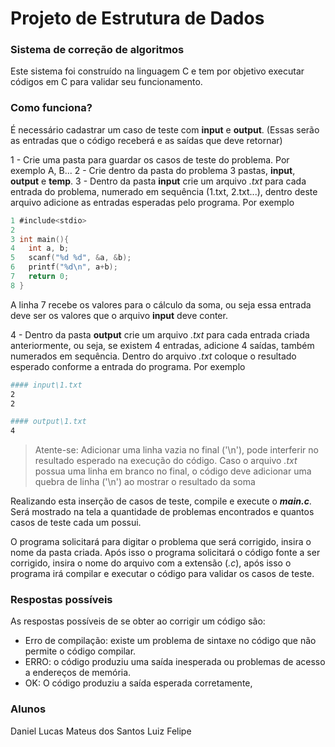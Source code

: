 # Projeto de Estrutura de Dados

### Sistema de correção de algoritmos

Este sistema foi construído na linguagem C e tem por objetivo executar códigos em C para validar seu funcionamento.

### Como funciona?

É necessário cadastrar um caso de teste com **input** e **output**. (Essas serão as entradas que o código receberá e as saídas que deve retornar)

1 - Crie uma pasta para guardar os casos de teste do problema. Por exemplo A, B...
2 - Crie dentro da pasta do problema 3 pastas, **input**, **output** e **temp**.
3 - Dentro da pasta **input** crie um arquivo _.txt_ para cada entrada do problema, numerado em sequência (1.txt, 2.txt...), dentro deste arquivo adicione as entradas esperadas pelo programa. Por exemplo
```c
1 #include<stdio>
2
3 int main(){
4	int a, b;
5	scanf("%d %d", &a, &b);
6	printf("%d\n", a+b);
7	return 0;
8 }
```
A linha 7 recebe os valores para o cálculo da soma, ou seja essa entrada deve ser os valores que o arquivo **input** deve conter.

4 - Dentro da pasta **output** crie um arquivo _.txt_ para cada entrada criada anteriormente, ou seja, se existem 4 entradas, adicione 4 saídas, também numerados em sequência. Dentro do arquivo _.txt_ coloque o resultado esperado conforme a entrada do programa. Por exemplo

```bash
#### input\1.txt
2
2
```

```bash
#### output\1.txt
4
```
> Atente-se: Adicionar uma linha vazia no final ('\n'), pode interferir no resultado esperado na execução do código. Caso o arquivo _.txt_ possua uma linha em branco no final, o código deve adicionar uma quebra de linha ('\n') ao mostrar o resultado da soma

Realizando esta inserção de casos de teste, compile e execute o _**main.c**_. Será mostrado na tela a quantidade de problemas encontrados e quantos casos de teste cada um possui.

O programa solicitará para digitar o problema que será corrigido, insira o nome da pasta criada. Após isso o programa solicitará o código fonte a ser corrigido, insira o nome do arquivo com a extensão (_.c_), após isso o programa irá compilar e executar o código para validar os casos de teste.

### Respostas possíveis

As respostas possíveis de se obter ao corrigir um código são:
- Erro de compilação: existe um problema de sintaxe no código que não permite o código compilar.
- ERRO: o código produziu uma saída inesperada ou problemas de acesso a endereços de memória.
- OK: O código produziu a saída esperada corretamente,

### Alunos
Daniel Lucas
Mateus dos Santos
Luiz Felipe
